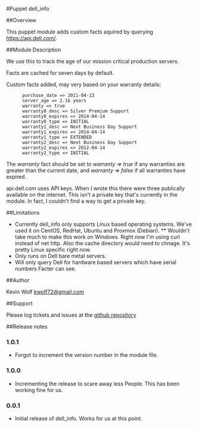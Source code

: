 #Puppet dell_info

##Overview

This puppet module adds custom facts aquired by querying https://api.dell.com/.

##Module Description

We use this to track the age of our mission critical production servers. 

Facts are cached for seven days by default.

Custom facts added, may very based on your warranty details:

```
      purchase_date => 2011-04-13
      server_age => 2.16 years
      warranty => true
      warranty0_desc => Silver Premium Support
      warranty0_expires => 2014-04-14
      warranty0_type => INITIAL
      warranty1_desc => Next Business Day Support
      warranty1_expires => 2014-04-14
      warranty1_type => EXTENDED
      warranty2_desc => Next Business Day Support
      warranty2_expires => 2012-04-14
      warranty2_type => INITIAL
```

The _warranty_ fact should be set to _warranty => true_ if any warranties are greater than the current date, and _warranty => false_ if all warranties have expired.

api.dell.com uses API keys.  When I wrote this there were three publically available on the internet.  This isn't a private key that's currently in the module.  In fact, I couldn't find a way to get a private key.

##Limitations

* Currently dell_info only supports Linux based operating systems.  We've used it on CentOS, RedHat, Ubuntu and Proxmox (Debian).
** Wouldn't take much to make this work on Windows.  Right now I'm using curl instead of net http.  Also the cache directory would need to chnage. It's pretty Linux specific right now.
* Only runs on Dell bare metal servers.
* Will only query Dell for hardware based servers which have serial numbers Facter can see.

##Author

Kevin Wolf
kwolf72@gmail.com

##Support

Please log tickets and issues at the [github repository](https://github.com/kwolf/dell_info/issues)

##Release notes

### 1.0.1
* Forgot to increment the version number in the module file.

### 1.0.0

* Incrementing the release to scare away less People.  This has been working fine for us.

### 0.0.1

* Initial release of dell_info.  Works for us at this point.


